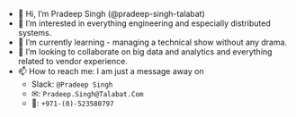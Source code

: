 - 👋 Hi, I’m Pradeep Singh (@pradeep-singh-talabat)
- 👀 I’m interested in everything engineering and especially distributed systems.
- 🌱 I’m currently learning - managing a technical show without any drama.
- 💞️ I’m looking to collaborate on big data and analytics and everything related to vendor experience.
- 📫 How to reach me: I am just a message away on
    * Slack: ```@Pradeep Singh```
    * ✉: ```Pradeep.Singh@Talabat.Com```
    * 📱: ```+971-(0)-523580797```

<!---
pradeep-singh-talabat/pradeep-singh-talabat is a ✨ special ✨ repository because its `README.md` (this file) appears on your GitHub profile.
You can click the Preview link to take a look at your changes.
--->
